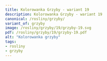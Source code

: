 ```yaml
---
title: Kolorowanka Grzyby - wariant 19
description: Kolorowanka Grzyby - wariant 19
canonical: /rosliny/grzyby/
variant_of: grzyby
image: /rosliny/grzyby/19/grzyby-19.svg
pdf: /rosliny/grzyby/19/grzyby-19.pdf
alt: "Kolorowanka grzyby"
tags:
- rosliny
- grzyby
---
```

